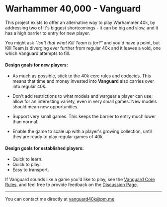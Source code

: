 # Warhammer 40,000 - Vanguard

This project exists to offer an alternative way to play Warhammer 40k, by addressing two of it's biggest shortcomings - it can be big and slow, and it has a high barrier to entry for new player.

You might ask *"Isn't that what Kill Team is for?"* and you'd have a point, but Kill Team is diverging ever further from regular 40k and it leaves a void, one which Vanguard attempts to fill.

#### Design goals for new players:

- As much as possible, stick to the 40k core rules and codecies. This means that time and money invested into **Vanguard** also carries over into regular 40k.

- Don't add restrictions to what models and wargear a player can use; allow for an interesting variety, even in very small games. New models should mean new opportunities.

- Support very small games. This keeps the barrier to entry much lower than normal.

- Enable the game to scale up with a player's growing collection, until they are ready to play regular games of 40k.

#### Design goals for established players:

- Quick to learn.
- Quick to play.
- Easy to transport.

If Vanguard sounds like a game you'd like to play, see the [Vanguard Core Rules](https://github.com/JoshuaCarter/Vanguard-40k/blob/main/VanguardCoreRules.md), and feel free to provide feedback on the [Discussion Page](https://github.com/JoshuaCarter/Vanguard-40k/discussions).

---

You can contact me directly at vanguard40k@pm.me
